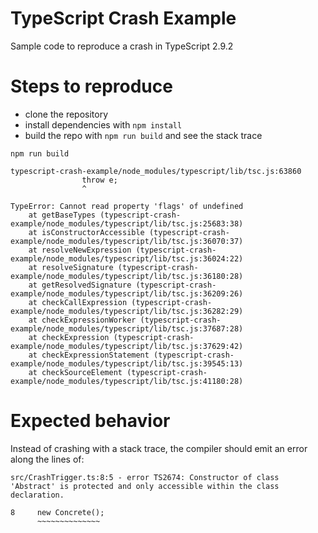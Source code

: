 # TypeScript Crash Example
Sample code to reproduce a crash in TypeScript 2.9.2

# Steps to reproduce
- clone the repository
- install dependencies with `npm install`
- build the repo with `npm run build` and see the stack trace

```
npm run build

typescript-crash-example/node_modules/typescript/lib/tsc.js:63860
                throw e;
                ^

TypeError: Cannot read property 'flags' of undefined
    at getBaseTypes (typescript-crash-example/node_modules/typescript/lib/tsc.js:25683:38)
    at isConstructorAccessible (typescript-crash-example/node_modules/typescript/lib/tsc.js:36070:37)
    at resolveNewExpression (typescript-crash-example/node_modules/typescript/lib/tsc.js:36024:22)
    at resolveSignature (typescript-crash-example/node_modules/typescript/lib/tsc.js:36180:28)
    at getResolvedSignature (typescript-crash-example/node_modules/typescript/lib/tsc.js:36209:26)
    at checkCallExpression (typescript-crash-example/node_modules/typescript/lib/tsc.js:36282:29)
    at checkExpressionWorker (typescript-crash-example/node_modules/typescript/lib/tsc.js:37687:28)
    at checkExpression (typescript-crash-example/node_modules/typescript/lib/tsc.js:37629:42)
    at checkExpressionStatement (typescript-crash-example/node_modules/typescript/lib/tsc.js:39545:13)
    at checkSourceElement (typescript-crash-example/node_modules/typescript/lib/tsc.js:41180:28)
```

# Expected behavior
Instead of crashing with a stack trace, the compiler should emit an error along the lines of:
```
src/CrashTrigger.ts:8:5 - error TS2674: Constructor of class 'Abstract' is protected and only accessible within the class declaration.

8     new Concrete();
      ~~~~~~~~~~~~~~
```